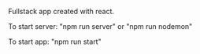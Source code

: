 Fullstack app created with react.

To start server: "npm run server" or "npm run nodemon"

To start app: "npm run start"
